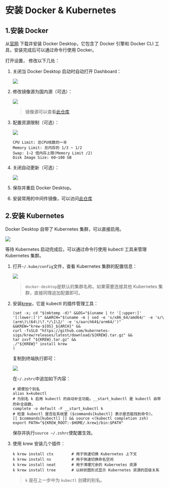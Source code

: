 # 安装 Docker & Kubernetes

## 1.安装 Docker
   
从[官网](https://www.docker.com/) 下载并安装 Docker Desktop，它包含了 Docker 引擎和 Docker CLI 工具，安装完成后可以通过命令行使用 Docker。

打开设置， 修改以下几处：

1. 关闭当 Docker Desktop 启动时自动打开 Dashboard：

   ![](./imgs/1.png)

2. 修改镜像源为国内源（可选）：
   
   ![](./imgs/2.png)
   
   > 镜像源可以查看[此仓库](https://gist.github.com/y0ngb1n/7e8f16af3242c7815e7ca2f0833d3ea6)

3. 配置资源限制（可选）：
   
   ![](./imgs/3.png)

   ```plaintext
   CPU Limit: 总CPU核数的一半
   Memory Limit: 总内存的 1/3 ~ 1/2
   Swap: 1~2 倍内存上限(Memory Limit /2)
   Disk Image Size: 60~100 GB
   ```

4. 关闭自动更新（可选）：

   ![](./imgs/4.png)

5. 保存并重启 Docker Desktop。

6. 安装常用的中间件镜像，可以访问[此仓库](https://github.com/yolk23321/docker-compose-collection)

## 2.安装 Kubernetes

Docker Desktop 自带了 Kubernetes 集群，可以直接启用。

![](./imgs/5.png)

等待 Kubernetes 启动完成后，可以通过命令行使用 kubectl 工具来管理 Kubernetes 集群。

1. 打开`~/.kube/config`文件，查看 Kubernetes 集群的配置信息：
   
   ![](./imgs/6.png)

   > `docker-desktop`是默认的集群名称。如果需要连接其他 Kubernetes 集群，直接同理追加配置即可。

2. 安装[krew](https://krew.sigs.k8s.io/docs/user-guide/setup/install/)，它是 kubectl 的插件管理工具：
   
    ```shell
    (set -x; cd "$(mktemp -d)" &&OS="$(uname | tr '[:upper:]' '[:lower:]')" &&ARCH="$(uname -m | sed -e 's/x86_64/amd64/' -e 's/\(arm\)\(64\)\?.*/\1\2/' -e 's/aarch64$/arm64/')" &&KREW="krew-${OS}_${ARCH}" &&
    curl -fsSLO "https://github.com/kubernetes-sigs/krew/releases/latest/download/${KREW}.tar.gz" &&
    tar zxvf "${KREW}.tar.gz" &&
    ./"${KREW}" install krew
    )
    ```

    复制到终端执行即可：

    ![](./imgs/7.png)

    在`~/.zshrc`中追加如下内容：

    ```shell
    # 顺便加个别名
    alias k=kubectl
    # 为别名 k 启用 kubectl 的自动补全功能。__start_kubectl 是 kubectl 自带的补全函数。
    complete -o default -F __start_kubectl k
    # 检查 kubectl 是否在系统里 ($commands[kubectl] 表示是否能找到命令)。
    [[ $commands[kubectl] ]] && source <(kubectl completion zsh)
    export PATH="${KREW_ROOT:-$HOME/.krew}/bin:$PATH"
    ```

    保存并执行`source ~/.zshrc`使配置生效。

3. 使用 krew 安装几个插件：
   
    ```shell
    k krew install ctx        # 用于快速切换 Kubernetes 上下文
    k krew install ns         # 用于快速切换命名空间
    k krew install neat       # 用于清理冗余的 Kubernetes 资源
    k krew install tree       # 以树状图形式显示 Kubernetes 资源的层级关系
    ```

    > `k` 是在上一步中为 `kubectl` 创建的别名。

